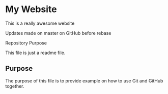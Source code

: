 # My Website

This is a really awesome website

Updates made on master on GitHub before rebase

 Repository Purpose

This file is just a readme file.

## Purpose

The purpose of this file is to provide example
on how to use Git and GitHub together.
